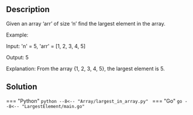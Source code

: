 ## Description
Given an array ‘arr’ of size ‘n’ find the largest element in the array.

Example:

Input: 'n' = 5, 'arr' = [1, 2, 3, 4, 5]

Output: 5

Explanation: From the array {1, 2, 3, 4, 5}, the largest element is 5.

## Solution
=== "Python"
    ```python
    --8<-- "Array/largest_in_array.py"
    ```
=== "Go"
    ```go
    --8<-- "LargestElement/main.go"
    ```
